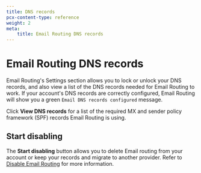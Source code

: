 ```yaml
---
title: DNS records
pcx-content-type: reference
weight: 2
meta:
    title: Email Routing DNS records
---
```


# Email Routing DNS records

Email Routing's Settings section allows you to lock or unlock your DNS records, and also view a list of the DNS records needed for Email Routing to work. If your account's DNS records are correctly configured, Email Routing will show you a green `Email DNS records configured` message. 

Click **View DNS records** for a list of the required MX and sender policy framework (SPF) records Email Routing is using.

## Start disabling

The **Start disabling** button allows you to delete Email routing from your account or keep your records and migrate to another provider. Refer to [Disable Email Routing](/email-routing/setup/disable-email-routing/) for more information.